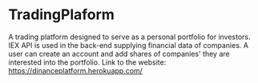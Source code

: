 # TradingPlaform
A trading platform designed to serve as a personal portfolio for investors. IEX API is used in the back-end supplying financial data of companies. A user can create an account and add shares of companies' they are interested into the portfolio. Link to the website: https://dinanceplatform.herokuapp.com/
